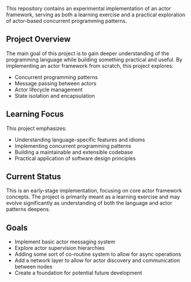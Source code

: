 This repository contains an experimental implementation of an actor framework, serving as both a learning exercise and a practical exploration of actor-based concurrent programming patterns.

## Project Overview

The main goal of this project is to gain deeper understanding of the programming language while building something practical and useful. By implementing an actor framework from scratch, this project explores:

- Concurrent programming patterns
- Message passing between actors
- Actor lifecycle management
- State isolation and encapsulation

## Learning Focus

This project emphasizes:
- Understanding language-specific features and idioms
- Implementing concurrent programming patterns
- Building a maintainable and extensible codebase
- Practical application of software design principles

## Current Status

This is an early-stage implementation, focusing on core actor framework concepts. The project is primarily meant as a learning exercise and may evolve significantly as understanding of both the language and actor patterns deepens.

## Goals

- Implement basic actor messaging system
- Explore actor supervision hierarchies
- Adding some sort of co-routine system to allow for async operations
- Add a network layer to allow for actor discovery and communication between nodes
- Create a foundation for potential future development